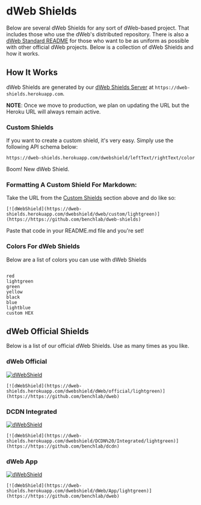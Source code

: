 # dWeb Shields
Below are several dWeb Shields for any sort of dWeb-based project. That includes those who use the dWeb's distributed repository. There is also a [dWeb Standard README](https://github.com/benchlab/dweb-standard-readme) for those who want to be as uniform as possible with other official dWeb projects. Below is a collection of dWeb Shields and how it works.

## How It Works
dWeb Shields are generated by our [dWeb Shields Server](https://github.com/benchlab/dweb-shields-server) at `https://dweb-shields.herokuapp.com`. 

**NOTE**: Once we move to production, we plan on updating the URL but the Heroku URL will always remain active. 

### Custom Shields
If you want to create a custom shield, it's very easy. Simply use the following API schema below:

```
https://dweb-shields.herokuapp.com/dwebshield/leftText/rightText/color
```

Boom! New dWeb Shield. 

### Formatting A Custom Shield For Markdown:
Take the URL from the [Custom Shields](#custom-shields) section above and do like so:

```
[![dWebShield](https://dweb-shields.herokuapp.com/dwebshield/dweb/custom/lightgreen)](https://https://github.com/benchlab/dweb-shields)
```

Paste that code in your README.md file and you're set! 

### Colors For dWeb Shields
Below are a list of colors you can use with dWeb Shields

```

red
lightgreen
green
yellow
black
blue
lightblue
custom HEX
```

## dWeb Official Shields
Below is a list of our official dWeb Shields. Use as many times as you like. 

### dWeb Official
[![dWebShield](https://dweb-shields.herokuapp.com/dwebshield/dWeb/official/lightgreen)](https://https://github.com/benchlab/dweb)

```
[![dWebShield](https://dweb-shields.herokuapp.com/dwebshield/dWeb/official/lightgreen)](https://https://github.com/benchlab/dweb)
```

### DCDN Integrated
[![dWebShield](https://dweb-shields.herokuapp.com/dwebshield/DCDN%20/Integrated/lightgreen)](https://https://github.com/benchlab/dcdn)

```
[![dWebShield](https://dweb-shields.herokuapp.com/dwebshield/DCDN%20/Integrated/lightgreen)](https://https://github.com/benchlab/dcdn)
```

### dWeb App
[![dWebShield](https://dweb-shields.herokuapp.com/dwebshield/dWeb/App/lightgreen)](https://https://github.com/benchlab/dweb)

```
[![dWebShield](https://dweb-shields.herokuapp.com/dwebshield/dWeb/App/lightgreen)](https://https://github.com/benchlab/dweb)
```
